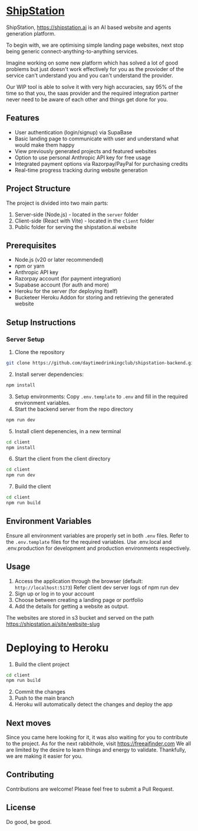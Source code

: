 # [ShipStation](https://shipstation.ai)

ShipStation, https://shipstation.ai is an AI based website and agents generation platform.

To begin with, we are optimising simple landing page websites, next stop being generic connect-anything-to-anything services.

Imagine working on some new platform which has solved a lot of good problems but just doesn't work effectively for you as the provioder of the service can't understand you and you can't understand the provider.

Our WIP tool is able to solve it with very high accuracies, say 95% of the time so that you, the saas provider and the required integration partner never need to be aware of each other and things get done for you.

## Features

- User authentication (login/signup) via SupaBase
- Basic landing page to communicate with user and understand what would make them happy
- View previously generated projects and featured websites
- Option to use personal Anthropic API key for free usage
- Integrated payment options via Razorpay/PayPal for purchasing credits
- Real-time progress tracking during website generation

## Project Structure

The project is divided into two main parts:
1. Server-side (Node.js) - located in the `server` folder
2. Client-side (React with Vite) - located in the `client` folder
3. Public folder for serving the shipstation.ai website

## Prerequisites

- Node.js (v20 or later recommended)
- npm or yarn
- Anthropic API key 
- Razorpay account (for payment integration)
- Supabase account (for auth and more)
- Heroku for the server (for deploying itself)
- Bucketeer Heroku Addon for storing and retrieving the generated website

## Setup Instructions

### Server Setup

1. Clone the repository
```bash
git clone https://github.com/daytimedrinkingclub/shipstation-backend.git
```
2. Install server dependencies:
```bash
npm install
```
3. Setup environments: Copy `.env.template` to `.env` and fill in the required environment variables.
4. Start the backend server from the repo directory
```bash
npm run dev
```
5. Install client depenencies, in a new terminal
```bash
cd client
npm install
```
6. Start the client from the client directory
```bash
cd client
npm run dev
```
7. Build the client
```bash
cd client
npm run build
```

## Environment Variables

Ensure all environment variables are properly set in both `.env` files. Refer to the `.env.template` files for the required variables.
Use .env.local and .env.production for development and production environments respectively.

## Usage

1. Access the application through the browser (default: `http://localhost:5173`) Refer client dev server logs of npm run dev
2. Sign up or log in to your account
3. Choose between creating a landing page or portfolio
4. Add the details for getting a website as output.

The websites are stored in s3 bucket and served on the path
https://shipstation.ai/site/website-slug

# Deploying to Heroku
1. Build the client project
```bash
cd client
npm run build
```
2. Commit the changes
3. Push to the main branch
4. Heroku will automatically detect the changes and deploy the app

## Next moves

Since you came here looking for it, it was also waiting for you to contribute to the project.
As for the next rabbithole, visit https://freeaifinder.com
We all are limited by the desire to learn things and energy to validate. Thankfully, we are making it easier for you.

## Contributing

Contributions are welcome! Please feel free to submit a Pull Request.

## License

Do good, be good.
